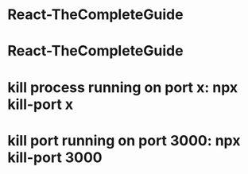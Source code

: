 # React-TheCompleteGuide
# React-TheCompleteGuide
# kill process running on port x: npx kill-port x
# kill port running on port 3000: npx kill-port 3000
